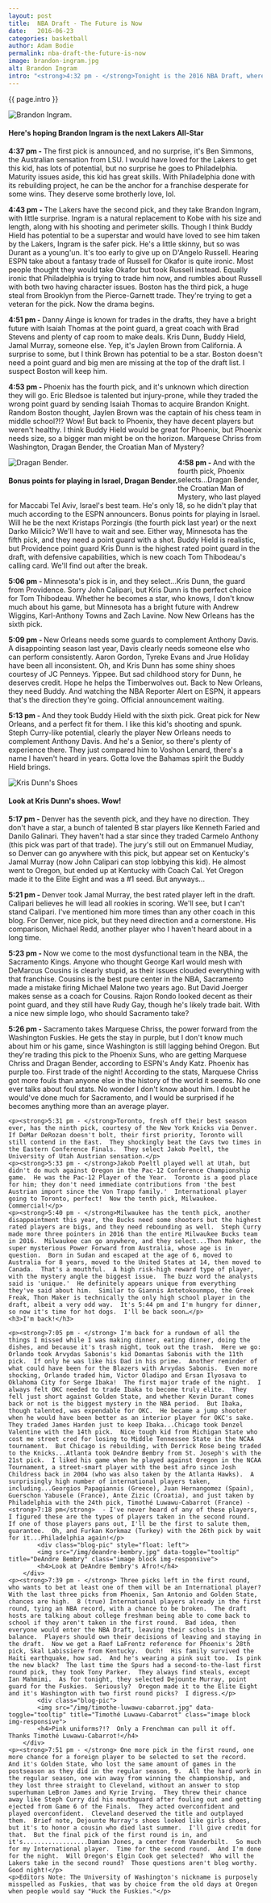 ```yaml
---
layout: post
title:  NBA Draft - The Future is Now
date:   2016-06-23
categories: basketball
author: Adam Bodie
permalink: nba-draft-the-future-is-now
image: brandon-ingram.jpg
alt: Brandon Ingram
intro: "<strong>4:32 pm - </strong>Tonight is the 2016 NBA Draft, where the young stars join their new teams.  For my team, the Lakers, with the number 2 pick, hope to pick their next star...just like they did last year with D'Angelo Russell.  While Russell wasn't an immediate superstar, only time will tell if he lives up to the hype.  Who will the Lakers take with the number 2 picks.  All signs point to Duke forward Brandon Ingram, but the Lakers pick will be announced in 10 minutes."
---
```

<div class="article">
<p> {{ page.intro }}</p>
<div class="blog-pic">
		<img src="/img/brandon-ingram.jpg" data-toggle="tooltip" title="Brandon Ingram." class="image block img-responsive">
		<h4>Here's hoping Brandon Ingram is the next Lakers All-Star</h4>
</div>
	<p><strong>4:37 pm - </strong>The first pick is announced, and no surprise, it's Ben Simmons, the Australian sensation from LSU.  I would have loved for the Lakers to get this kid, has lots of potential, but no surprise he goes to Philadelphia.  Maturity issues aside, this kid has great skills.  With Philadelphia done with its rebuilding project, he can be the anchor for a franchise desperate for some wins.  They deserve some brotherly love, lol.</p>
	<p><strong>4:43 pm - </strong>The Lakers have the second pick, and they take Brandon Ingram, with little surprise.  Ingram is a natural replacement to Kobe with his size and length, along with his shooting and perimeter skills.  Though I think Buddy Hield has potential to be a superstar and would have loved to see him taken by the Lakers, Ingram is the safer pick.  He's a little skinny, but so was Durant as a young'un.  It's too early to give up on D'Angelo Russell.  Hearing ESPN take about a fantasy trade of Russell for Okafor is quite ironic.  Most people thought they would take Okafor but took Russell instead.  Equally ironic that Philadelphia is trying to trade him now, and rumbles about Russell with both two having character issues.  Boston has the third pick, a huge steal from Brooklyn from the Pierce-Garnett trade.  They're trying to get a veteran for the pick.  Now the drama begins.</p>
	<p><strong>4:51 pm - </strong>Danny Ainge is known for trades in the drafts, they have a bright future with Isaiah Thomas at the point guard, a great coach with Brad Stevens and plenty of cap room to make deals.  Kris Dunn, Buddy Hield, Jamal Murray, someone else.  Yep, it's Jaylen Brown from California.  A surprise to some, but I think Brown has potential to be a star.  Boston doesn't need a point guard and big men are missing at the top of the draft list.  I suspect Boston will keep him.</p>
	<p><strong>4:53 pm - </strong>Phoenix has the fourth pick, and it's unknown which direction they will go.  Eric Bledsoe is talented but injury-prone, while they traded the wrong point guard by sending Isaiah Thomas to acquire Brandon Knight.  Random Boston thought, Jaylen Brown was the captain of his chess team in middle school?!?  Wow!  But back to Phoenix, they have decent players but weren't healthy.  I think Buddy Hield would be great for Phoenix, but Phoenix needs size, so a bigger man might be on the horizon.  Marquese Chriss from Washington, Dragan Bender, the Croatian Man of Mystery?</p>
<div class="blog-pic" style="float: left">
		<img src="/img/dragan-bender.jpg" data-toggle="tooltip" title="Dragan Bender." class="image block img-responsive">
		<h4>Bonus points for playing in Israel, Dragan Bender.</h4>
</div>
	<p><strong>4:58 pm - </strong>And with the fourth pick, Phoenix selects...Dragan Bender, the Croatian Man of Mystery, who last played for Maccabi Tel Aviv, Israel's best team.  He's only 18, so he didn't play that much according to the ESPN announcers.  Bonus points for playing in Israel.  Will he be the next Kristaps Porzingis (the fourth pick last year) or the next Darko Milicic?  We'll have to wait and see.  Either way, Minnesota has the fifth pick, and they need a point guard with a shot.  Buddy Hield is realistic, but Providence point guard Kris Dunn is the highest rated point guard in the draft, with defensive capabilities, which is new coach Tom Thibodeau's calling card.  We'll find out after the break.</p>
	<p><strong>5:06 pm - </strong>Minnesota's pick is in, and they select...Kris Dunn, the guard from Providence.  Sorry John Calipari, but Kris Dunn is the perfect choice for Tom Thibodeau.  Whether he becomes a star, who knows, I don't know much about his game, but Minnesota has a bright future with Andrew Wiggins, Karl-Anthony Towns and Zach Lavine.  Now New Orleans has the sixth pick.</p>
	<p><strong>5:09 pm - </strong>New Orleans needs some guards to complement Anthony Davis.  A disappointing season last year, Davis clearly needs someone else who can perform consistently.  Aaron Gordon, Tyreke Evans and Jrue Holiday have been all inconsistent.  Oh, and Kris Dunn has some shiny shoes courtesy of JC Penneys.  Yippee.  But sad childhood story for Dunn, he deserves credit.  Hope he helps the Timberwolves out.  Back to New Orleans, they need Buddy.  And watching the NBA Reporter Alert on ESPN, it appears that's the direction they're going.  Official announcement waiting.</p>
	<p><strong>5:13 pm - </strong>And they took Buddy Hield with the sixth pick.  Great pick for New Orleans, and a perfect fit for them.  I like this kid's shooting and spunk.  Steph Curry-like potential, clearly the player New Orleans needs to complement Anthony Davis.  And he's a Senior, so there's plenty of experience there.  They just compared him to Voshon Lenard, there's a name I haven't heard in years.  Gotta love the Bahamas spirit the Buddy Hield brings.</p>
<div class="blog-pic">
		<img src="/img/dunn-kris-gucci.jpg" data-toggle="tooltip" title="Kris Dunn's Shoes" class="image block img-responsive">
		<h4>Look at Kris Dunn's shoes.  Wow!</h4>
</div>
	<p><strong>5:17 pm - </strong>Denver has the seventh pick, and they have no direction.  They don't have a star, a bunch of talented B star players like Kenneth Faried and Danilo Galinari.  They haven't had a star since they traded Carmelo Anthony (this pick was part of that trade).  The jury's still out on Emmanuel Mudiay, so Denver can go anywhere with this pick, but appear set on Kentucky's Jamal Murray (now John Calipari can stop lobbying this kid).  He almost went to Oregon, but ended up at Kentucky with Coach Cal.  Yet Oregon made it to the Elite Eight and was a #1 seed.  But anyways...</p>
	<p><strong>5:21 pm - </strong>Denver took Jamal Murray, the best rated player left in the draft.  Calipari believes he will lead all rookies in scoring.  We'll see, but I can't stand Calipari.  I've mentioned him more times than any other coach in this blog.  For Denver, nice pick, but they need direction and a cornerstone.  His comparison, Michael Redd, another player who I haven't heard about in a long time.</p>
	<p><strong>5:23 pm - </strong>Now we come to the most dysfunctional team in the NBA, the Sacramento Kings.  Anyone who thought George Karl would mesh with DeMarcus Cousins is clearly stupid, as their issues clouded everything with that franchise.  Cousins is the best pure center in the NBA, Sacramento made a mistake firing Michael Malone two years ago.  But David Joerger makes sense as a coach for Cousins.  Rajon Rondo looked decent as their point guard, and they still have Rudy Gay, though he's likely trade bait.  WIth a nice new simple logo, who should Sacramento take?</p>
	<p><strong>5:26 pm - </strong>Sacramento takes Marquese Chriss, the power forward from the Washington Fuskies.  He gets the stay in purple, but I don't know much about him or his game, since Washington is still lagging behind Oregon.  But they're trading this pick to the Phoenix Suns, who are getting Marquese Chriss and Dragan Bender, according to ESPN's Andy Katz.  Phoenix has purple too.  First trade of the night!  According to the stats, Marquese Chriss got more fouls than anyone else in the history of the world it seems.  No one ever talks about foul stats.  No wonder I don't know about him.  I doubt he would've done much for Sacramento, and I would be surprised if he becomes anything more than an average player.</p>
	
	<p><strong>5:31 pm - </strong>Toronto, fresh off their best season ever, has the ninth pick, courtesy of the New York Knicks via Denver.  If DeMar DeRozan doesn't bolt, their first priority, Toronto will still contend in the East.  They shockingly beat the Cavs two times in the Eastern Conference Finals.  They select Jakob Poeltl, the University of Utah Austrian sensation.</p>
	<p><strong>5:33 pm - </strong>Jakob Poeltl played well at Utah, but didn't do much against Oregon in the Pac-12 Conference Championship game.  He was the Pac-12 Player of the Year.  Toronto is a good place for him; they don't need immediate contributions from 'the best Austrian import since the Von Trapp family.'  International player going to Toronto, perfect!  Now the tenth pick, Milwaukee.  Commercial!</p>
	<p><strong>5:40 pm - </strong>Milwaukee has the tenth pick, another disappointment this year, the Bucks need some shooters but the highest rated players are bigs, and they need rebounding as well.  Steph Curry made more three pointers in 2016 than the entire Milwaukee Bucks team in 2016.  Milwaukee can go anywhere, and they select...Thon Maker, the super mysterious Power Forward from Australia, whose age is in question.  Born in Sudan and escaped at the age of 6, moved to Australia for 8 years, moved to the United States at 14, then moved to Canada.  That's a mouthful.  A high risk-high reward type of player, with the mystery angle the biggest issue.  The buzz word the analysts said is 'unique.'  He definitely appears unique from everything they've said about him.  Similar to Giannis Antetokounmpo, the Greek Freak, Thon Maker is technically the only high school player in the draft, albeit a very odd way.  It's 5:44 pm and I'm hungry for dinner, so now it's time for hot dogs.  I'll be back soon…</p>
	<h3>I'm back!</h3>
	
	<p><strong>7:05 pm - </strong> I'm back for a rundown of all the things I missed while I was making dinner, eating dinner, doing the dishes, and because it's trash night, took out the trash.  Here we go:  Orlando took Arvydas Sabonis's kid Domantas Sabonis with the 11th pick.  If only he was like his Dad in his prime.  Another reminder of what could have been for the Blazers with Arvydas Sabonis.  Even more shocking, Orlando traded him, Victor Oladipo and Ersan Ilyosava to Oklahoma City for Serge Ibaka!  The first major trade of the night.  I always felt OKC needed to trade Ibaka to become truly elite.  They fell just short against Golden State, and whether Kevin Durant comes back or not is the biggest mystery in the NBA period.  But Ibaka, though talented, was expendable for OKC.  He became a jump shooter when he would have been better as an interior player for OKC's sake.  They traded James Harden just to keep Ibaka...Chicago took Denzel Valentine with the 14th pick.  Nice tough kid from Michigan State who cost me street cred for losing to Middle Tennessee State in the NCAA tournament.  But Chicago is rebuilding, with Derrick Rose being traded to the Knicks...Atlanta took DeAndre Bembry from St. Joseph's with the 21st pick.  I liked his game when he played against Oregon in the NCAA Tournament, a street-smart player with the best afro since Josh Childress back in 2004 (who was also taken by the Atlanta Hawks).  A surprisingly high number of international players taken, including...Georgios Papagiannis (Greece), Juan Hernangomez (Spain), Guerschon Yabusele (France), Ante Zizic (Croatia), and just taken by Philadelphia with the 24th pick, Timothé Luwawu-Cabarrot (France) - <strong>7:18 pm</strong>  - I've never heard of any of these players, I figured these are the types of players taken in the second round.  If one of those players pans out, I'll be the first to salute them, guarantee.  Oh, and Furkan Korkmaz (Turkey) with the 26th pick by wait for it...Philadelphia again!</p>
			<div class="blog-pic" style="float: left">
			<img src="/img/deandre-bembry.jpg" data-toggle="tooltip" title="DeAndre Bembry" class="image block img-responsive">
			<h4>Look at DeAndre Bembry's Afro!</h4>
		</div>
	<p><strong>7:39 pm - </strong> Three picks left in the first round, who wants to bet at least one of them will be an International player?  With the last three picks from Phoenix, San Antonio and Golden State, chances are high.  8 (true) International players already in the first round, tying an NBA record, with a chance to be broken.  The draft hosts are talking about college freshman being able to come back to school if they aren't taken in the first round.  Bad idea, then everyone would enter the NBA Draft, leaving their schools in the balance.  Players should own their decisions of leaving and staying in the draft.  Now we get a Raef LaFrentz reference for Phoenix's 28th pick, Skal Labissiere from Kentucky.  Ouch!  His family survived the Haiti earthquake, how sad.  And he's wearing a pink suit too.  Is pink the new black?  The last time the Spurs had a second-to-the-last first round pick, they took Tony Parker.  They always find steals, except Ian Mahmimi.  As for tonight, they selected Dejounte Murray, point guard for the Fuskies.  Seriously?  Oregon made it to the Elite Eight and it's Washington with two first round picks?  I digress.</p>
			<div class="blog-pic">
			<img src="/img/timothe-luwawu-cabarrot.jpg" data-toggle="tooltip" title="Timothé Luwawu-Cabarrot" class="image block img-responsive">
			<h4>Pink uniforms?!?  Only a Frenchman can pull it off.  Thanks Timothé Luwawu-Cabarrot!</h4>
		</div>
	<p><strong>7:51 pm - </strong> One more pick in the first round, one more chance for a foreign player to be selected to set the record.  And it's Golden State, who lost the same amount of games in the postseason as they did in the regular season, 9.  All the hard work in the regular season, one win away from winning the championship, and they lost three straight to Cleveland, without an answer to stop superhuman LeBron James and Kyrie Irving.  They threw their chance away like Steph Curry did his mouthguard after fouling out and getting ejected from Game 6 of the Finals.  They acted overconfident and played overconfident.  Cleveland deserved the title and outplayed them.  Brief note, Dejounte Murray's shoes looked like girls shoes, but it's to honor a cousin who died last summer.  I'll give credit for that.  But the final pick of the first round is in, and it's..................Damian Jones, a center from Vanderbilt.  So much for my International player.  Time for the second round.  And I'm done for the night.  Will Oregon's Elgin Cook get selected?  Who will the Lakers take in the second round?  Those questions aren't blog worthy.  Good night!</p>
	<p>Editors Note: The University of Washington's nickname is purposely misspelled as Fuskies, that was by choice from the old days at Oregon when people would say "Huck the Fuskies."</p>
</div>

